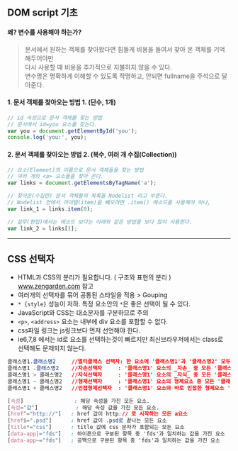
## DOM script 기초

#### 왜? 변수를 사용해야 하는가?
> 문서에서 원하는 객체를 찾아왔다면 힘들게 비용을 들여서 찾아 온 객체를 
> 기억해두어야만<br> 다시 사용할 때 비용을 추가적으로 지불하지 않을 수 있다.<br>
> 변수명은 명확하게 이해할 수 있도록 작명하고, 안되면 fullname을 주석으로 달아준다.

#### 1. 문서 객체를 찾아오는 방법 1. (단수, 1개)
```js
// id 속성으로 문서 객체를 찾는 방법
// 문서에서 id=you 요소를 찾는다.
var you = document.getElementById('you');
console.log('you:', you);
```

#### 2. 문서 객체를 찾아오는 방법 2. (복수, 여러 개 수집(Collection))
```js
// 요소(Element)의 이름으로 문서 객체들을 찾는 방법
// 여러 개의 <a> 요소들을 찾아 온다.
var links = document.getElementsByTagName('a');

// 찾아온(수집한) 문서 객체들의 목록을 Nodelist 라고 부른다.
// Nodelist 안에서 아이템(item)을 빼오려면 .item() 메소드를 사용해야 하나,
var link_1 = links.item(0);

// 실무(현업)에서는 메소드 보다는 아래와 같은 방법을 보다 많이 사용한다.
var link_2 = links[1];
```

---

## CSS 선택자
* HTML과 CSS의 분리가 필요합니다. ( 구조와 표현의 분리 ) www.zengarden.com 참고
* 여러개의 선택자를 묶어 공통된 스타일을 적용 > Gouping
* `* {style}` 성능이 저하. 특정 요소안의 `*`은 좋은 선택이 될 수 있다.
* JavaScript와 CSS는 대소문자를 구분하므로 주의
* `<p>`, `<address>` 요소는 내부에 div 요소를 포함할 수 없다.
* css파일 링크는 js링크보다 먼저 선언해야 한다.
* ie6,7,8 에서는 id로 요소를 선택하는것이 빠르지만 최신브라우저에서는 class로 선택해도 문제되지 않는다.

```css
클래스명1.클래스명2     //멀티클래스 선택자: 한 요소에 '클래스명1'과 '클래스명2' 모두 부여된 요소를 선택
클래스명1 .클래스명2    //자손선택자     : '클래스명1' 요소의 _자손_ 중 모든 '클래스명2' 요소를 선택
클래스명1 > 클래스명2   //자식선택자     : '클래스명1' 요소의 _자식_ 중 모든 '클래스명2' 요소를 선택
클래스명1 ~ 클래스명2   //형제선택자     : '클래스명1' 요소의 형제요소 중 모든 '클래스명2' 요소를 선택
클래스명1 + 클래스명2   //인접형제선택자  : '클래스명1' 요소와 바로 인접한 형제요소 '클래스명2'를 선택 

[속성]                : 해당 속성을 가진 모든 요소.
[속성="값"]            : 해당 속성 값을 가진 모든 요소.
[href^="http://"]   : href 값이 http:// 로 시작하는 모든 a요소
[href$=".psd"]      : href 값이 .psd로 끝나는 모든 요소
[title*="css"]      : title 값에 css 문자가 포함되는 모든 요소
[data-app|="fds"]   : 하이픈으로 구분된 항목 중 'fds'과 일치하는 값을 가진 요소
[data-app~="fds"]   : 공백으로 구분된 항목 중 'fds'과 일치하는 값을 가진 요소
```
